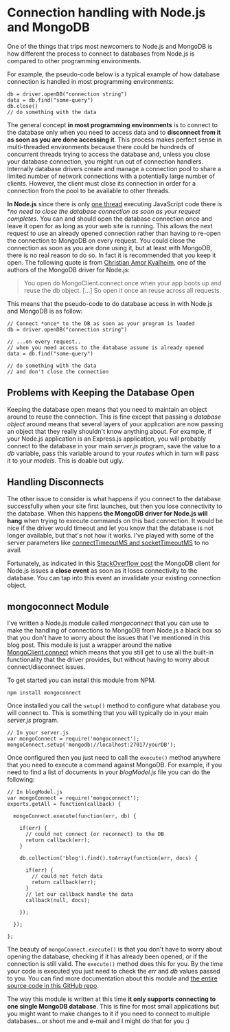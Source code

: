 # Connection handling with Node.js and MongoDB
One of the things that trips most newcomers to Node.js and MongoDB is how different the process to connect to databases from Node.js is compared to other programming environments.

For example, the pseudo-code below is a typical example of how database connection is handled in most programming environments:

```code
db = driver.openDB("connection string")
data = db.find("some-query")
db.close()
// do something with the data
```

The general concept **in most programming environments** is to connect to the database only when you need to access data and to **disconnect from it as soon as you are done accessing it**. This process makes perfect sense in multi-threaded environments because there could be hundreds of concurrent threads trying to access the database and, unless you close your database connection, you might run out of connection handlers. Internally database drivers create and manage a connection pool to share a limited number of network connections with a potentially large number of clients. However, the client must close its connection in order for a connection from the pool to be available to other threads. 

**In Node.js** since there is only [one thread](http://blog.mixu.net/2011/02/01/understanding-the-node-js-event-loop/) executing JavaScript code there is **no need to close the database connection as soon as your request completes*. You can and should open the database connection once and leave it open for as long as your web site is running. This allows the next request to use an already opened connection rather than having to re-open the connection to MongoDB on every request. You could close the connection as soon as you are done using it, but at least with MongoDB, there is no real reason to do so. In fact it is recommended that you keep it open. The following quote is from [Christian Amor Kvalheim](https://groups.google.com/d/msg/node-mongodb-native/mSGnnuG8C1o/Hiaqvdu1bWoJ), one of the authors of the MongoDB driver for Node.js: 

> You open do MongoClient.connect once when your app boots up and reuse the db object. [...] 
> So open it once an reuse across all requests.

This means that the pseudo-code to do database access in with Node.js and MongoDB is as follow:

```code
// Connect *once* to the DB as soon as your program is loaded
db = driver.openDB("connection string")

// ...on every request..
// when you need access to the database assume is already opened
data = db.find("some-query")

// do something with the data
// and don't close the connection
```


## Problems with Keeping the Database Open

Keeping the database open means that you need to maintain an object around to reuse the connection. This is fine except that passing a *database object* around means that several layers of your application are now passing an object that they really shouldn't know anything about. For example, if your Node.js application is an Express.js application, you will probably connect to the database in your main *server.js* program, save the value to a *db* variable, pass this variable around to your *routes* which in turn will pass it to your *models*. This is doable but ugly.


## Handling Disconnects

The other issue to consider is what happens if you connect to the database successfully when your site first launches, but then you lose connectivity to the database. When this happens **the MongoDB driver for Node.js will hang** when trying to execute commands on this bad connection. It would be nice if the driver would timeout and let you know that the database is not longer available, but that's not how it works. I've played with some of the server parameters like [connectTimeoutMS and socketTimeoutMS](http://mongodb.github.io/node-mongodb-native/driver-articles/mongoclient.html#server-a-hash-of-options-at-the-server-level-not-supported-by-the-url) to no avail.

Fortunately, as indicated in this [StackOverflow post](http://stackoverflow.com/questions/18688282/handling-timeouts-with-node-js-and-mongodb) the MongoDB client for Node.js issues a **close event** as soon as it loses connectivity to the database. You can tap into this event an invalidate your existing connection object.


## mongoconnect Module

I've written a Node.js module called *mongoconnect* that you can use to make the handling of connections to MongoDB from Node.js a black box so that you don't have to worry about the issues that I've mentioned in this blog post. This module is just a wrapper around the native [MongoClient.connect](http://mongodb.github.io/node-mongodb-native/api-generated/mongoclient.html#mongoclient-connect) which means that you still get to use all the built-in functionality that the driver provides, but without having to worry about connect/disconnect issues.

To get started you can install this module from NPM.

```terminal
npm install mongoconnect
```

Once installed you call the `setup()` method to configure what database you will connect to. This is something that you will typically do in your main *server.js* program.

```code
// In your server.js
var mongoConnect = require('mongoconnect');
mongoConnect.setup('mongodb://localhost:27017/yourDB');
```

Once configured then you just need to call the `execute()` method anywhere that you need to execute a command against MongoDB. For example, if you need to find a list of documents in your *blogModel.js* file you can do the following:

```code
// In blogModel.js
var mongoConnect = require('mongoconnect');
exports.getAll = function(callback) {

  mongoConnect.execute(function(err, db) {

    if(err) {
      // could not connect (or reconnect) to the DB
      return callback(err);    
    }

    db.collection('blog').find().toArray(function(err, docs) {

      if(err) {
        // could not fetch data
        return callback(err);
      }
      // let our callback handle the data
      callback(null, docs);

    }); 

  });

};
```

The beauty of `mongoConnect.execute()` is that you don't have to worry about opening the database, checking if it has already been opened, or if the connection is still valid. The `execute()` method does this for you. By the time your code is executed you just need to check the *err* and *db* values passed to you. You can find more documentation about this module and [the entire source code in this GitHub repo](https://github.com/hectorcorrea/mongoConnect).

The way this module is written at this time **it only supports connecting to one single MongoDB database**. This is fine for most small applications but you might want to make changes to it if you need to connect to multiple databases...or shoot me and e-mail and I might do that for you :)
